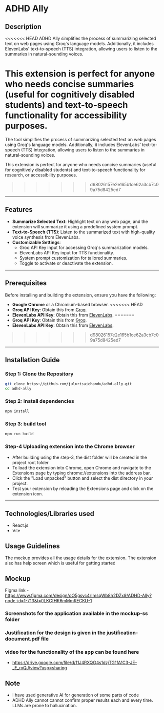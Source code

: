 # ADHD Ally

## Description
<<<<<<< HEAD
ADHD Ally simplifies the process of summarizing selected text on web pages using Groq's language models. Additionally, it includes ElevenLabs' text-to-speech (TTS) integration, allowing users to listen to the summaries in natural-sounding voices. 

This extension is perfect for anyone who needs concise summaries (useful for cognitively disabled students) and text-to-speech functionality for accessibility purposes.
=======
The tool simplifies the process of summarizing selected text on web pages using Groq's language models. Additionally, it includes ElevenLabs' text-to-speech (TTS) integration, allowing users to listen to the summaries in natural-sounding voices. 

This extension is perfect for anyone who needs concise summaries (useful for cognitively disabled students) and text-to-speech functionality for research, or accessibility purposes.
>>>>>>> d98026157e2e165b1ce62a3cb7c09a75d8425ed7

---

## Features
- **Summarize Selected Text**: Highlight text on any web page, and the extension will summarize it using a predefined system prompt.
- **Text-to-Speech (TTS)**: Listen to the summarized text with high-quality voice synthesis from ElevenLabs.
- **Customizable Settings**:
  - Groq API Key input for accessing Groq's summarization models.
  - ElevenLabs API Key input for TTS functionality.
  - System prompt customization for tailored summaries.
  - Toggle to activate or deactivate the extension.

---

## Prerequisites
Before installing and building the extension, ensure you have the following:
- **Google Chrome** or a Chromium-based browser.
<<<<<<< HEAD
- **Groq API Key**: Obtain this from [Groq](https://console.groq.com/keys).
- **ElevenLabs API Key**: Obtain this from [ElevenLabs](https://elevenlabs.io/app/settings/api-keys).
=======
- **Groq API Key**: Obtain this from [Groq](https://groq.com).
- **ElevenLabs API Key**: Obtain this from [ElevenLabs](https://elevenlabs.io).
>>>>>>> d98026157e2e165b1ce62a3cb7c09a75d8425ed7

---

## Installation Guide

### Step 1: Clone the Repository
```bash
git clone https://github.com/julurisaichandu/adhd-ally.git
cd adhd-ally
```

### Step 2: Install dependencies
```bash
npm install
```

### Step 3: build tool
```bash
npm run build
```

### Step-4 Uploading extension into the Chrome browser
- After building using the step-3, the dist folder will be created in the project root folder
- To load the extension into Chrome, open Chrome and navigate to the Extensions page by typing chrome://extensions into the address bar. 
- Click the "Load unpacked" button and select the dist directory in your project.
- Test your extension by reloading the Extensions page and click on the extension icon.

---
## Technologies/Libraries used
- React.js
- Vite

## Usage Guidelines
The mockup provides all the usage details for the extension. The extension also has help screen which is useful for getting started

## Mockup
Figma link - https://www.figma.com/design/oO5gsvc4rImsqWb8h2DZx9/ADHD-Ally?node-id=1-713&t=0LKCfHK6mMmRECKU-1

### Screenshots for the application available in the mockup-ss folder

### Justification for the design is given in the justification-document.pdf file
### video for the functionality of the app can be found here
- https://drive.google.com/file/d/11J4RXQO4s1dzjTG1fA1C3-JE-_E_roQJ/view?usp=sharing


## Note
- I have used generative AI for generation of some parts of code
- ADHD Ally cannot cannot confirm proper results each and every time. LLMs are prone to hallucination.







